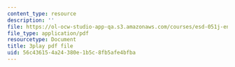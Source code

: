 ```yaml
---
content_type: resource
description: ''
file: https://ol-ocw-studio-app-qa.s3.amazonaws.com/courses/esd-051j-engineering-innovation-and-design-fall-2012/56c436154a24380e1b5c8fb5afe4bfba_O5Vh5nCMMmA.pdf
file_type: application/pdf
resourcetype: Document
title: 3play pdf file
uid: 56c43615-4a24-380e-1b5c-8fb5afe4bfba
---
```

